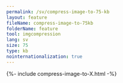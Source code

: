 ```yaml
---
permalink: /sv/compress-image-to-75-kb
layout: feature
fileName: compress-image-to-75kb
folderName: feature
tool: imgcompression
lang: sv
size: 75
type: kb
nointernationalization: true
---
```

{%- include compress-image-to-X.html -%}       
